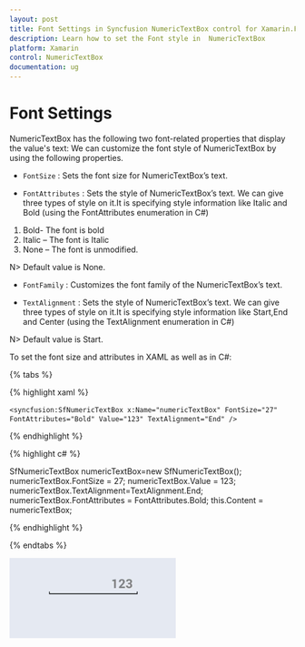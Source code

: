```yaml
---
layout: post
title: Font Settings in Syncfusion NumericTextBox control for Xamarin.Forms
description: Learn how to set the Font style in  NumericTextBox
platform: Xamarin
control: NumericTextBox
documentation: ug
---
```

# Font Settings

NumericTextBox has the following two font-related properties that display the value's text:
We can customize the font style of NumericTextBox by using the following properties.

* `FontSize` : Sets the font size for NumericTextBox’s text. 

* `FontAttributes` : Sets the style of NumericTextBox’s text. We can give three types of style on it.It is specifying style information like Italic and Bold (using the FontAttributes enumeration in C#)

1. Bold- The font is bold
2. Italic – The font is Italic
3. None – The font is unmodified.

N> Default value is None.

* `FontFamily` : Customizes the font family of the NumericTextBox’s text.

* `TextAlignment` : Sets the style of NumericTextBox’s text. We can give three types of style on it.It is specifying style information like Start,End and Center (using the TextAlignment enumeration in C#)

N> Default value is Start.

To set the font size and attributes in XAML as well as in C#:

{% tabs %}

{% highlight xaml %}

	<syncfusion:SfNumericTextBox x:Name="numericTextBox" FontSize="27" FontAttributes="Bold" Value="123" TextAlignment="End" />
	
{% endhighlight %}

{% highlight c# %}

SfNumericTextBox numericTextBox=new SfNumericTextBox();
numericTextBox.FontSize = 27;
numericTextBox.Value = 123;
numericTextBox.TextAlignment=TextAlignment.End;
numericTextBox.FontAttributes = FontAttributes.Bold;
this.Content = numericTextBox;

{% endhighlight %}

{% endtabs %}

![Display SfNumericTextBox control with TextAlignment](images/textformatend.png)
